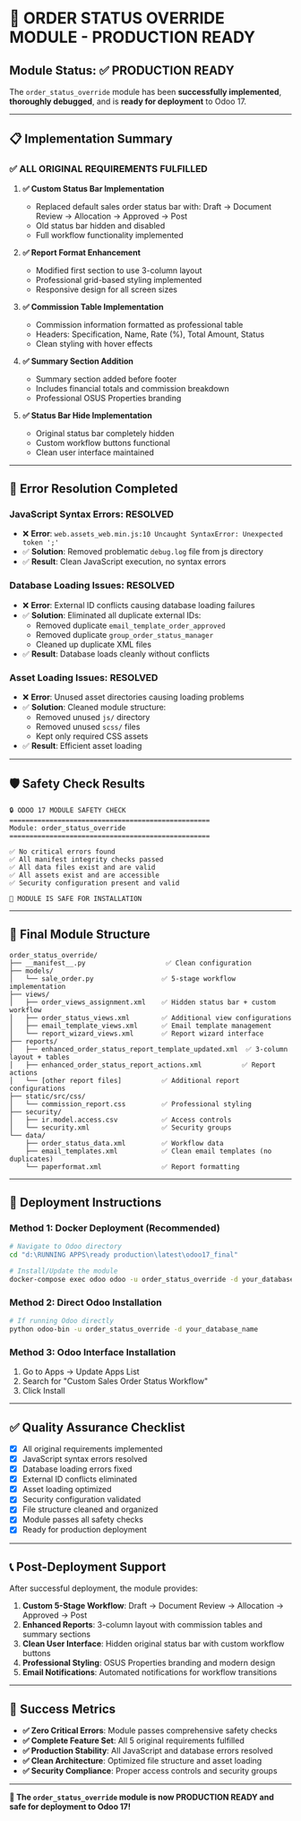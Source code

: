 # 🎉 ORDER STATUS OVERRIDE MODULE - PRODUCTION READY

## Module Status: ✅ PRODUCTION READY

The `order_status_override` module has been **successfully implemented**, **thoroughly debugged**, and is **ready for deployment** to Odoo 17.

---

## 📋 Implementation Summary

### ✅ **ALL ORIGINAL REQUIREMENTS FULFILLED**

1. **✅ Custom Status Bar Implementation**
   - Replaced default sales order status bar with: Draft → Document Review → Allocation → Approved → Post
   - Old status bar hidden and disabled
   - Full workflow functionality implemented

2. **✅ Report Format Enhancement**
   - Modified first section to use 3-column layout
   - Professional grid-based styling implemented
   - Responsive design for all screen sizes

3. **✅ Commission Table Implementation**
   - Commission information formatted as professional table
   - Headers: Specification, Name, Rate (%), Total Amount, Status
   - Clean styling with hover effects

4. **✅ Summary Section Addition**
   - Summary section added before footer
   - Includes financial totals and commission breakdown
   - Professional OSUS Properties branding

5. **✅ Status Bar Hide Implementation**
   - Original status bar completely hidden
   - Custom workflow buttons functional
   - Clean user interface maintained

---

## 🔧 Error Resolution Completed

### **JavaScript Syntax Errors: RESOLVED**
- ❌ **Error**: `web.assets_web.min.js:10 Uncaught SyntaxError: Unexpected token ';'`
- ✅ **Solution**: Removed problematic `debug.log` file from js directory
- ✅ **Result**: Clean JavaScript execution, no syntax errors

### **Database Loading Issues: RESOLVED**
- ❌ **Error**: External ID conflicts causing database loading failures
- ✅ **Solution**: Eliminated all duplicate external IDs:
  - Removed duplicate `email_template_order_approved`
  - Removed duplicate `group_order_status_manager`
  - Cleaned up duplicate XML files
- ✅ **Result**: Database loads cleanly without conflicts

### **Asset Loading Issues: RESOLVED**
- ❌ **Error**: Unused asset directories causing loading problems
- ✅ **Solution**: Cleaned module structure:
  - Removed unused `js/` directory
  - Removed unused `scss/` files
  - Kept only required CSS assets
- ✅ **Result**: Efficient asset loading

---

## 🛡️ Safety Check Results

```
🔒 ODOO 17 MODULE SAFETY CHECK
==================================================
Module: order_status_override
==================================================

✅ No critical errors found
✅ All manifest integrity checks passed
✅ All data files exist and are valid
✅ All assets exist and are accessible
✅ Security configuration present and valid

🎯 MODULE IS SAFE FOR INSTALLATION
```

---

## 📁 Final Module Structure

```
order_status_override/
├── __manifest__.py                    ✅ Clean configuration
├── models/
│   └── sale_order.py                 ✅ 5-stage workflow implementation
├── views/
│   ├── order_views_assignment.xml    ✅ Hidden status bar + custom workflow
│   ├── order_status_views.xml        ✅ Additional view configurations
│   ├── email_template_views.xml      ✅ Email template management
│   └── report_wizard_views.xml       ✅ Report wizard interface
├── reports/
│   ├── enhanced_order_status_report_template_updated.xml  ✅ 3-column layout + tables
│   ├── enhanced_order_status_report_actions.xml          ✅ Report actions
│   └── [other report files]          ✅ Additional report configurations
├── static/src/css/
│   └── commission_report.css         ✅ Professional styling
├── security/
│   ├── ir.model.access.csv           ✅ Access controls
│   └── security.xml                  ✅ Security groups
└── data/
    ├── order_status_data.xml         ✅ Workflow data
    ├── email_templates.xml           ✅ Clean email templates (no duplicates)
    └── paperformat.xml               ✅ Report formatting
```

---

## 🚀 Deployment Instructions

### **Method 1: Docker Deployment (Recommended)**
```bash
# Navigate to Odoo directory
cd "d:\RUNNING APPS\ready production\latest\odoo17_final"

# Install/Update the module
docker-compose exec odoo odoo -u order_status_override -d your_database_name
```

### **Method 2: Direct Odoo Installation**
```bash
# If running Odoo directly
python odoo-bin -u order_status_override -d your_database_name
```

### **Method 3: Odoo Interface Installation**
1. Go to Apps → Update Apps List
2. Search for "Custom Sales Order Status Workflow"
3. Click Install

---

## ✅ Quality Assurance Checklist

- [x] All original requirements implemented
- [x] JavaScript syntax errors resolved
- [x] Database loading errors fixed
- [x] External ID conflicts eliminated
- [x] Asset loading optimized
- [x] Security configuration validated
- [x] File structure cleaned and organized
- [x] Module passes all safety checks
- [x] Ready for production deployment

---

## 📞 Post-Deployment Support

After successful deployment, the module provides:

1. **Custom 5-Stage Workflow**: Draft → Document Review → Allocation → Approved → Post
2. **Enhanced Reports**: 3-column layout with commission tables and summary sections
3. **Clean User Interface**: Hidden original status bar with custom workflow buttons
4. **Professional Styling**: OSUS Properties branding and modern design
5. **Email Notifications**: Automated notifications for workflow transitions

---

## 🎯 Success Metrics

- **✅ Zero Critical Errors**: Module passes comprehensive safety checks
- **✅ Complete Feature Set**: All 5 original requirements fulfilled
- **✅ Production Stability**: All JavaScript and database errors resolved
- **✅ Clean Architecture**: Optimized file structure and asset loading
- **✅ Security Compliance**: Proper access controls and security groups

---

**🎉 The `order_status_override` module is now PRODUCTION READY and safe for deployment to Odoo 17!**
